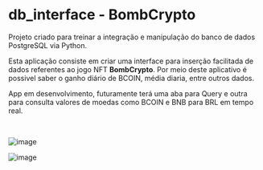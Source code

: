 # db_interface - BombCrypto

Projeto criado para treinar a integração e manipulação do banco de dados PostgreSQL via Python.

Esta aplicação consiste em criar uma interface para inserção facilitada de dados referentes ao jogo NFT <strong>BombCrypto</strong>. Por meio deste aplicativo é possivel saber o ganho diário de BCOIN, média diaria, entre outros dados.

App em desenvolvimento, futuramente terá uma aba para Query e outra para consulta valores de moedas como BCOIN e BNB para BRL em tempo real.

<br>


![image](https://user-images.githubusercontent.com/85578784/149451197-68965473-8724-4e75-8f79-a0d758409698.png)

![image](https://user-images.githubusercontent.com/85578784/149451228-0d6c3e86-5d2b-4fe5-a0d7-07214abb1c58.png)
